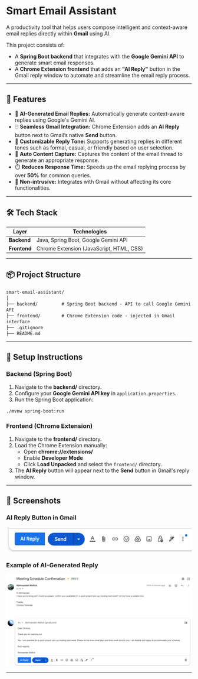 # Smart Email Assistant

A productivity tool that helps users compose intelligent and context-aware email replies directly within **Gmail** using AI.

This project consists of:
- A **Spring Boot backend** that integrates with the **Google Gemini API** to generate smart email responses.
- A **Chrome Extension frontend** that adds an **"AI Reply"** button in the Gmail reply window to automate and streamline the email reply process.

---

## 🚀 Features

- 📩 **AI-Generated Email Replies:** Automatically generate context-aware replies using Google's Gemini AI.
- 🖱️ **Seamless Gmail Integration:** Chrome Extension adds an **AI Reply** button next to Gmail’s native **Send** button.
- 🎯 **Customizable Reply Tone:** Supports generating replies in different tones such as formal, casual, or friendly based on user selection.
- 🔄 **Auto Content Capture:** Captures the content of the email thread to generate an appropriate response.
- ⏱️ **Reduces Response Time:** Speeds up the email replying process by over **50%** for common queries.
- 🔐 **Non-intrusive:** Integrates with Gmail without affecting its core functionalities.

---

## 🛠️ Tech Stack

| Layer      | Technologies |
|------------|--------------|
| **Backend**  | Java, Spring Boot, Google Gemini API |
| **Frontend** | Chrome Extension (JavaScript, HTML, CSS) |

---

## 📦 Project Structure

```
smart-email-assistant/
│
├── backend/         # Spring Boot backend - API to call Google Gemini API
├── frontend/        # Chrome Extension code - injected in Gmail interface
├── .gitignore
├── README.md
```

---

## 🔧 Setup Instructions

### Backend (Spring Boot)
1. Navigate to the **backend/** directory.
2. Configure your **Google Gemini API key** in `application.properties`.
3. Run the Spring Boot application:
```bash
./mvnw spring-boot:run
```

### Frontend (Chrome Extension)
1. Navigate to the **frontend/** directory.
2. Load the Chrome Extension manually:
    - Open **chrome://extensions/**
    - Enable **Developer Mode**
    - Click **Load Unpacked** and select the `frontend/` directory.
3. The **AI Reply** button will appear next to the **Send** button in Gmail's reply window.

---

## 📸 Screenshots

### AI Reply Button in Gmail
![AI Reply Button](assets/ai-reply-button.png)

### Example of AI-Generated Reply
![Generated Reply Example](assets/generated-reply-example.png)

---
